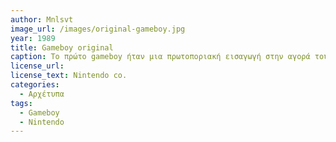 ```yaml
---
author: Mnlsvt
image_url: /images/original-gameboy.jpg
year: 1989
title: Gameboy original
caption: Το πρώτο gameboy ήταν μια πρωτοποριακή εισαγωγή στην αγορά του gaming καθώς ήταν η πρώτη κονσόλα που έδινε στον χρήστη τη δυνατότητα της φορητότητας. Η κυκλοφορία του έγινε από τη nintendo τον Απρίλιο του 1989 και έφερε τεράστια επιτυχία στην εταιρία και στην αγορά γενικότερα.
license_url:
license_text: Nintendo co.
categories:
  - Αρχέτυπα
tags:
  - Gameboy
  - Nintendo
---
```

